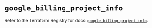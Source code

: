 # `google_billing_project_info`

Refer to the Terraform Registry for docs: [`google_billing_project_info`](https://registry.terraform.io/providers/hashicorp/google/6.42.0/docs/resources/billing_project_info).
